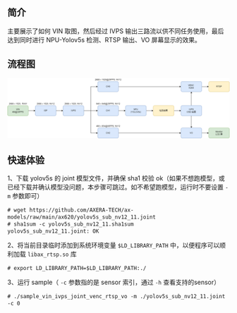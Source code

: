 ## 简介
  主要展示了如何 VIN 取图，然后经过 IVPS 输出三路流以供不同任务使用，最后达到同时进行 NPU-Yolov5s 检测、RTSP 输出、VO 屏幕显示的效果。

## 流程图
![](../../docs/sample_vin_ivps_joint_venc_rtsp_vo.png)

## 快速体验
1、下载 yolov5s 的 joint 模型文件，并确保 sha1 校验 ok（如果不想跑模型，或已经下载并确认模型没问题，本步骤可跳过。如不希望跑模型，运行时不要设置 ```-m``` 参数即可）
```
# wget https://github.com/AXERA-TECH/ax-models/raw/main/ax620/yolov5s_sub_nv12_11.joint
# sha1sum -c yolov5s_sub_nv12_11.sha1sum
yolov5s_sub_nv12_11.joint: OK
```
2、将当前目录临时添加到系统环境变量 ```$LD_LIBRARY_PATH``` 中，以便程序可以顺利加载 ```libax_rtsp.so``` 库
```
# export LD_LIBRARY_PATH=$LD_LIBRARY_PATH:./
```
3、运行 sample（ ```-c``` 参数指的是 sensor 索引，通过 ```-h``` 查看支持的sensor）
```
# ./sample_vin_ivps_joint_venc_rtsp_vo -m ./yolov5s_sub_nv12_11.joint -c 0
```